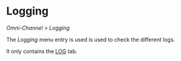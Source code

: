 # Logging

*Omni-Channel > Logging*

The *Logging* menu entry is used is used to check the different logs.

It only contains the [LOG](./06a_Log.md) tab.
